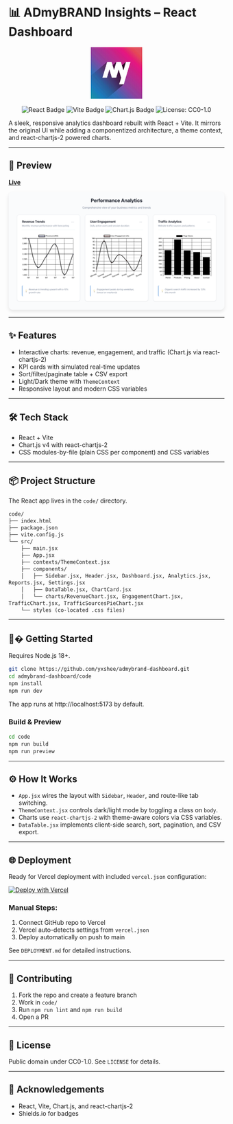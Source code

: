 # 📊 ADmyBRAND Insights – React Dashboard
<p align="center">
  <img src="assets/logo.png" alt="ADmyBRAND Logo" width="120" />
</p>

<p align="center">
  <img src="https://img.shields.io/badge/React-149ECA?style=for-the-badge&logo=react&logoColor=white" alt="React Badge" />
  <img src="https://img.shields.io/badge/Vite-646CFF?style=for-the-badge&logo=vite&logoColor=white" alt="Vite Badge" />
  <img src="https://img.shields.io/badge/Chart.js-FF6384?style=for-the-badge&logo=chartdotjs&logoColor=white" alt="Chart.js Badge" />
  <img src="https://img.shields.io/badge/License-CC0%201.0-lightgrey?style=for-the-badge" alt="License: CC0-1.0" />
</p>

A sleek, responsive analytics dashboard rebuilt with React + Vite. It mirrors the original UI while adding a componentized architecture, a theme context, and react-chartjs-2 powered charts.

---

## 🚀 Preview

<a href="https://yxshdogra-analyticsdashboard.vercel.app/"><strong>Live</strong></a>

<p align="center">
  <img src="image.png" alt="Dashboard Screenshot" style="border-radius: 10px; box-shadow: 0 4px 8px rgba(0,0,0,0.1);">
</p>



---

## ✨ Features

* Interactive charts: revenue, engagement, and traffic (Chart.js via react-chartjs-2)
* KPI cards with simulated real-time updates
* Sort/filter/paginate table + CSV export
* Light/Dark theme with `ThemeContext`
* Responsive layout and modern CSS variables

---

## 🛠️ Tech Stack

* React + Vite
* Chart.js v4 with react-chartjs-2
* CSS modules-by-file (plain CSS per component) and CSS variables

---

## 📦 Project Structure

The React app lives in the `code/` directory.

```
code/
├── index.html
├── package.json
├── vite.config.js
└── src/
    ├── main.jsx
    ├── App.jsx
    ├── contexts/ThemeContext.jsx
    ├── components/
    │   ├── Sidebar.jsx, Header.jsx, Dashboard.jsx, Analytics.jsx, Reports.jsx, Settings.jsx
    │   ├── DataTable.jsx, ChartCard.jsx
    │   └── charts/RevenueChart.jsx, EngagementChart.jsx, TrafficChart.jsx, TrafficSourcesPieChart.jsx
    └── styles (co-located .css files)
```

---

## 🧑‍� Getting Started

Requires Node.js 18+.

```sh
git clone https://github.com/yxshee/admybrand-dashboard.git
cd admybrand-dashboard/code
npm install
npm run dev
```

The app runs at http://localhost:5173 by default.

### Build & Preview

```sh
cd code
npm run build
npm run preview
```

---

## ⚙️ How It Works

* `App.jsx` wires the layout with `Sidebar`, `Header`, and route-like tab switching.
* `ThemeContext.jsx` controls dark/light mode by toggling a class on `body`.
* Charts use `react-chartjs-2` with theme-aware colors via CSS variables.
* `DataTable.jsx` implements client-side search, sort, pagination, and CSV export.

---

## 🌐 Deployment

Ready for Vercel deployment with included `vercel.json` configuration:

[![Deploy with Vercel](https://vercel.com/button)](https://vercel.com/new/clone?repository-url=https://github.com/yxshee/admybrand-dashboard)

### Manual Steps:
1. Connect GitHub repo to Vercel
2. Vercel auto-detects settings from `vercel.json`
3. Deploy automatically on push to main

See `DEPLOYMENT.md` for detailed instructions.

---

## 🤝 Contributing

1. Fork the repo and create a feature branch
2. Work in `code/`
3. Run `npm run lint` and `npm run build`
4. Open a PR

---

## 📜 License

Public domain under CC0-1.0. See `LICENSE` for details.

---

## 🙏 Acknowledgements

* React, Vite, Chart.js, and react-chartjs-2
* Shields.io for badges
